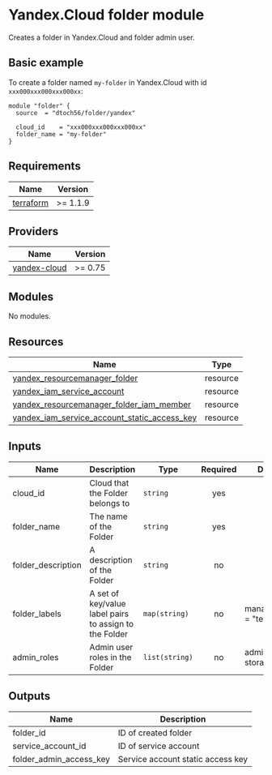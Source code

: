 # Yandex.Cloud folder module

Creates a folder in Yandex.Cloud and folder admin user.

## Basic example

To create a folder named `my-folder` in Yandex.Cloud with id `xxx000xxx000xxx000xx`:

```hcl
module "folder" {
  source  = "dtoch56/folder/yandex"

  cloud_id    = "xxx000xxx000xxx000xx"
  folder_name = "my-folder"
}
```

## Requirements

| Name                                            | Version  |
|-------------------------------------------------|----------|
| [terraform](https://www.terraform.io/downloads) | >= 1.1.9 |

## Providers

| Name                                                                                    | Version |
|-----------------------------------------------------------------------------------------|---------|
| [yandex-cloud](https://registry.terraform.io/providers/yandex-cloud/yandex/latest/docs) | >= 0.75 |

## Modules

No modules.

## Resources

| Name                                                                                                                                                                    | Type     |
|-------------------------------------------------------------------------------------------------------------------------------------------------------------------------|----------|
| [yandex_resourcemanager_folder](https://registry.terraform.io/providers/yandex-cloud/yandex/latest/docs/resources/resourcemanager_folder)                               | resource |
| [yandex_iam_service_account](https://registry.terraform.io/providers/yandex-cloud/yandex/latest/docs/resources/iam_service_account)                                     | resource |
| [yandex_resourcemanager_folder_iam_member](https://registry.terraform.io/providers/yandex-cloud/yandex/latest/docs/resources/resourcemanager_folder_iam_member)         | resource |
| [yandex_iam_service_account_static_access_key](https://registry.terraform.io/providers/yandex-cloud/yandex/latest/docs/resources/iam_service_account_static_access_key) | resource |

## Inputs

| Name               | Description                                            | Type           | Required | Default                  |
|--------------------|--------------------------------------------------------|----------------|:--------:|--------------------------|
| cloud_id           | Cloud that the Folder belongs to                       | `string`       |   yes    |                          |
| folder_name        | The name of the Folder                                 | `string`       |   yes    |                          |
| folder_description | A description of the Folder                            | `string`       |    no    |                          |
| folder_labels      | A set of key/value label pairs to assign to the Folder | `map(string)`  |    no    | managed-by = "terraform" |
| admin_roles        | Admin user roles in the Folder                         | `list(string)` |    no    | admin, storage.admin     |

## Outputs

| Name                    | Description                       |
|-------------------------|-----------------------------------|
| folder_id               | ID of created folder              |
| service_account_id      | ID of service account             |
| folder_admin_access_key | Service account static access key |
